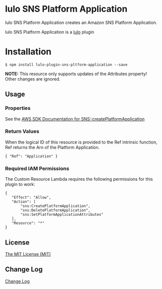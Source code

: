 # lulo SNS Platform Application

lulo SNS Platform Application creates an Amazon SNS Platform Application.

lulo SNS Platform Application is a [lulo](https://github.com/carlnordenfelt/lulo) plugin

# Installation
```
$ npm install lulo-plugin-sns-pltform-application --save
```

**NOTE:**
This resource only supports updates of the Attributes property! Other changes are ignored.

## Usage
### Properties
See the [AWS SDK Documentation for SNS::createPlatformApplication](http://docs.aws.amazon.com/AWSJavaScriptSDK/latest/AWS/SNS.html#createPlatformApplication-property)

### Return Values
When the logical ID of this resource is provided to the Ref intrinsic function, Ref returns the Arn of the Platform Application.

`{ "Ref": "Application" }`

### Required IAM Permissions
The Custom Resource Lambda requires the following permissions for this plugin to work:
```
{
   "Effect": "Allow",
   "Action": [
       "sns:CreatePlatformApplication",
       "sns:DeletePlatformApplication",
       "sns:SetPlatformApplicationAttributes"
   ],
   "Resource": "*"
}
```

## License
[The MIT License (MIT)](/LICENSE)

## Change Log
[Change Log](/CHANGELOG.md)
